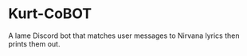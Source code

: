 # Kurt-CoBOT
 A lame Discord bot that matches user messages to Nirvana lyrics then prints them out.
